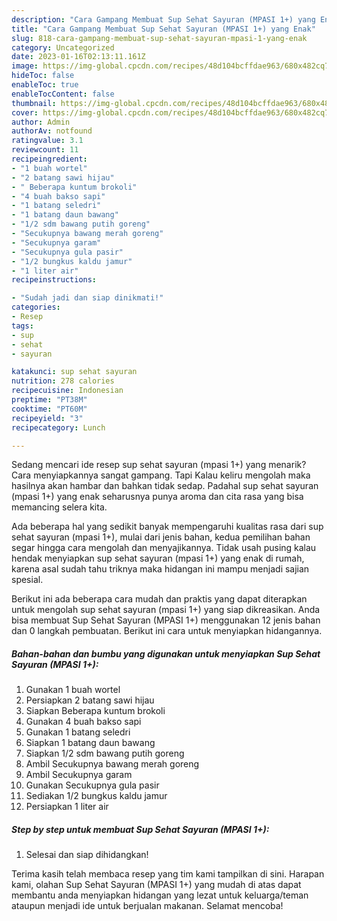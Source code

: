 ```yaml
---
description: "Cara Gampang Membuat Sup Sehat Sayuran (MPASI 1+) yang Enak"
title: "Cara Gampang Membuat Sup Sehat Sayuran (MPASI 1+) yang Enak"
slug: 818-cara-gampang-membuat-sup-sehat-sayuran-mpasi-1-yang-enak
category: Uncategorized
date: 2023-01-16T02:13:11.161Z
image: https://img-global.cpcdn.com/recipes/48d104bcffdae963/680x482cq70/sup-sehat-sayuran-mpasi-1-foto-resep-utama.jpg
hideToc: false
enableToc: true
enableTocContent: false
thumbnail: https://img-global.cpcdn.com/recipes/48d104bcffdae963/680x482cq70/sup-sehat-sayuran-mpasi-1-foto-resep-utama.jpg
cover: https://img-global.cpcdn.com/recipes/48d104bcffdae963/680x482cq70/sup-sehat-sayuran-mpasi-1-foto-resep-utama.jpg
author: Admin
authorAv: notfound
ratingvalue: 3.1
reviewcount: 11
recipeingredient:
- "1 buah wortel"
- "2 batang sawi hijau"
- " Beberapa kuntum brokoli"
- "4 buah bakso sapi"
- "1 batang seledri"
- "1 batang daun bawang"
- "1/2 sdm bawang putih goreng"
- "Secukupnya bawang merah goreng"
- "Secukupnya garam"
- "Secukupnya gula pasir"
- "1/2 bungkus kaldu jamur"
- "1 liter air"
recipeinstructions:

- "Sudah jadi dan siap dinikmati!"
categories:
- Resep
tags:
- sup
- sehat
- sayuran

katakunci: sup sehat sayuran 
nutrition: 278 calories
recipecuisine: Indonesian
preptime: "PT38M"
cooktime: "PT60M"
recipeyield: "3"
recipecategory: Lunch

---
```



Sedang mencari ide resep sup sehat sayuran (mpasi 1+) yang menarik? Cara menyiapkannya sangat gampang. Tapi Kalau keliru mengolah maka hasilnya akan hambar dan bahkan tidak sedap. Padahal sup sehat sayuran (mpasi 1+) yang enak seharusnya punya aroma dan cita rasa yang bisa memancing selera kita.




Ada beberapa hal yang sedikit banyak mempengaruhi kualitas rasa dari sup sehat sayuran (mpasi 1+), mulai dari jenis bahan, kedua pemilihan bahan segar hingga cara mengolah dan menyajikannya. Tidak usah pusing kalau hendak menyiapkan sup sehat sayuran (mpasi 1+) yang enak di rumah, karena asal sudah tahu triknya maka hidangan ini mampu menjadi sajian spesial.


Berikut ini ada beberapa cara mudah dan praktis yang dapat diterapkan untuk mengolah sup sehat sayuran (mpasi 1+) yang siap dikreasikan. Anda bisa membuat Sup Sehat Sayuran (MPASI 1+) menggunakan 12 jenis bahan dan 0 langkah pembuatan. Berikut ini cara untuk menyiapkan hidangannya.

<!--inarticleads1-->

##### Bahan-bahan dan bumbu yang digunakan untuk menyiapkan Sup Sehat Sayuran (MPASI 1+):

1. Gunakan 1 buah wortel
1. Persiapkan 2 batang sawi hijau
1. Siapkan  Beberapa kuntum brokoli
1. Gunakan 4 buah bakso sapi
1. Gunakan 1 batang seledri
1. Siapkan 1 batang daun bawang
1. Siapkan 1/2 sdm bawang putih goreng
1. Ambil Secukupnya bawang merah goreng
1. Ambil Secukupnya garam
1. Gunakan Secukupnya gula pasir
1. Sediakan 1/2 bungkus kaldu jamur
1. Persiapkan 1 liter air




<!--inarticleads2-->

##### Step by step untuk membuat Sup Sehat Sayuran (MPASI 1+):


1. Selesai dan siap dihidangkan!



Terima kasih telah membaca resep yang tim kami tampilkan di sini. Harapan kami, olahan Sup Sehat Sayuran (MPASI 1+) yang mudah di atas dapat membantu anda menyiapkan hidangan yang lezat untuk keluarga/teman ataupun menjadi ide untuk berjualan makanan. Selamat mencoba!
